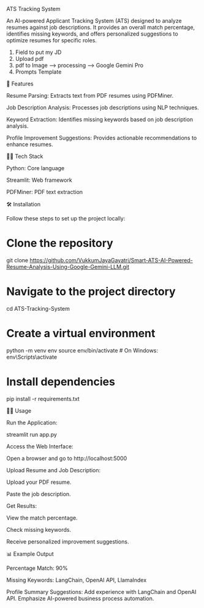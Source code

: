 ATS Tracking System

An AI-powered Applicant Tracking System (ATS) designed to analyze resumes against job descriptions. It provides an overall match percentage, identifies missing keywords, and offers personalized suggestions to optimize resumes for specific roles.

1. Field to put my JD
2. Upload pdf
3. pdf to Image -->  processing --> Google Gemini Pro
4. Prompts Template

🚀 Features

Resume Parsing: Extracts text from PDF resumes using PDFMiner.

Job Description Analysis: Processes job descriptions using NLP techniques.

Keyword Extraction: Identifies missing keywords based on job description analysis.

Profile Improvement Suggestions: Provides actionable recommendations to enhance resumes.

🧑‍💻 Tech Stack

Python: Core language

Streamlit: Web framework

PDFMiner: PDF text extraction

🛠 Installation

Follow these steps to set up the project locally:

# Clone the repository
git clone https://github.com/VukkumJayaGayatri/Smart-ATS-AI-Powered-Resume-Analysis-Using-Google-Gemini-LLM.git

# Navigate to the project directory
cd ATS-Tracking-System

# Create a virtual environment
python -m venv env
source env/bin/activate  # On Windows: env\Scripts\activate

# Install dependencies
pip install -r requirements.txt

🧑‍💻 Usage

Run the Application:

streamlit run app.py

Access the Web Interface:

Open a browser and go to http://localhost:5000

Upload Resume and Job Description:

Upload your PDF resume.

Paste the job description.

Get Results:

View the match percentage.

Check missing keywords.

Receive personalized improvement suggestions.

📊 Example Output

Percentage Match: 90%

Missing Keywords: LangChain, OpenAI API, LlamaIndex

Profile Summary Suggestions: Add experience with LangChain and OpenAI API. Emphasize AI-powered business process automation.
